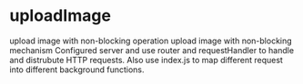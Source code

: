 # uploadImage
upload image with non-blocking operation
upload image with non-blocking mechanism Configured server and use router and requestHandler to handle and distrubute HTTP 
requests. Also use index.js to map different request into different background functions.
